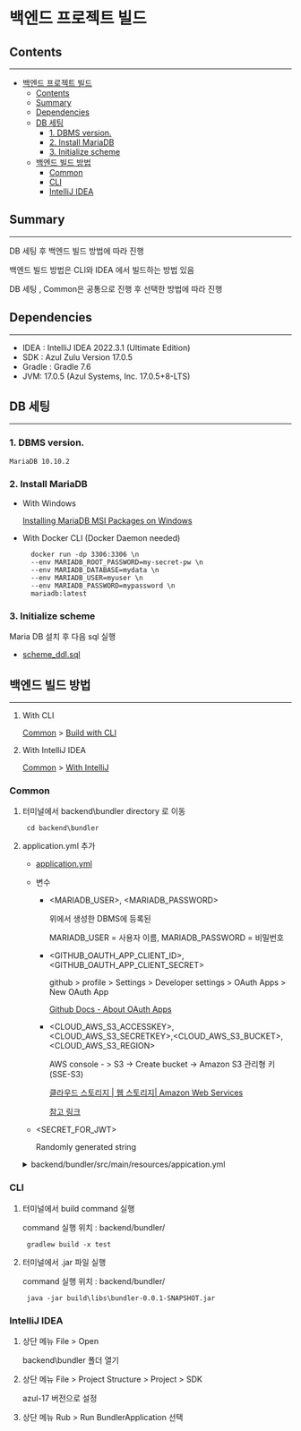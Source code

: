 # 백엔드 프로젝트 빌드

## Contents
---
- [백엔드 프로젝트 빌드](#백엔드-프로젝트-빌드)
  - [Contents](#contents)
  - [Summary](#summary)
  - [Dependencies](#dependencies)
  - [DB 세팅](#db-세팅)
    - [1. DBMS version.](#1-dbms-version)
    - [2. Install MariaDB](#2-install-mariadb)
    - [3. Initialize scheme](#3-initialize-scheme)
  - [백엔드 빌드 방법](#백엔드-빌드-방법)
    - [Common](#common)
    - [CLI](#cli)
    - [IntelliJ IDEA](#intellij-idea)

## Summary
---
DB 세팅 후 백엔드 빌드 방법에 따라 진행 

백엔드 빌드 방법은 CLI와 IDEA 에서 빌드하는 방법 있음

DB 세팅 , Common은 공통으로 진행 후 선택한 방법에 따라 진행

## Dependencies
---
* IDEA : IntelliJ IDEA 2022.3.1 (Ultimate Edition)
* SDK : Azul Zulu Version 17.0.5 
* Gradle : Gradle 7.6
* JVM: 17.0.5 (Azul Systems, Inc. 17.0.5+8-LTS)

## DB 세팅
---

### 1. DBMS version.

    MariaDB 10.10.2

### 2. Install MariaDB

* With Windows

    [Installing MariaDB MSI Packages on Windows
    ](https://mariadb.com/kb/en/installing-mariadb-msi-packages-on-windows/)

* With Docker CLI (Docker Daemon needed)

        docker run -dp 3306:3306 \n
        --env MARIADB_ROOT_PASSWORD=my-secret-pw \n
        --env MARIADB_DATABASE=mydata \n
        --env MARIADB_USER=myuser \n
        --env MARIADB_PASSWORD=mypassword \n
        mariadb:latest


### 3. Initialize scheme

Maria DB 설치 후 다음 sql 실행

- [scheme_ddl.sql](scheme_ddl.sql)


## 백엔드 빌드 방법
---
1. With CLI
   
    [Common](#common) > [Build with CLI](#cli)

1. With IntelliJ IDEA
   
    [Common](#common) > [With IntelliJ](#intellij-idea)

### Common

1. 터미널에서 backend\bundler directory 로 이동 

        cd backend\bundler

1. application.yml 추가
    * [application.yml](application.yml)
    * 변수
      * <MARIADB_USER>, <MARIADB_PASSWORD>

          위에서 생성한 DBMS에 등록된 
          
          MARIADB_USER = 사용자 이름, MARIADB_PASSWORD = 비밀번호

      * <GITHUB_OAUTH_APP_CLIENT_ID>, <GITHUB_OAUTH_APP_CLIENT_SECRET>
          
          github > profile > Settings > Developer settings > OAuth Apps > New OAuth App

          [Github Docs - About OAuth Apps](https://docs.github.com/en/apps/creating-github-apps/creating-github-apps/about-apps#about-oauth-apps)

      * <CLOUD_AWS_S3_ACCESSKEY>, <CLOUD_AWS_S3_SECRETKEY>,<CLOUD_AWS_S3_BUCKET>,<CLOUD_AWS_S3_REGION>

          AWS console - > S3 -> Create bucket -> Amazon S3 관리형 키(SSE-S3) 

          [클라우드 스토리지 | 웹 스토리지| Amazon Web Services](https://aws.amazon.com/ko/s3/?did=ap_card&trk=ap_card)

          [참고 링크](https://velog.io/@modsiw/Spring-Spring-Boot-gradle-S3-React.js-%EC%9D%B4%EB%AF%B8%EC%A7%80-%EC%97%85%EB%A1%9C%EB%93%9C-%EA%B5%AC%ED%98%84%ED%95%98%EA%B8%B0-1-%EB%B0%B1%EC%97%94%EB%93%9C-%EA%B5%AC%ED%98%84)
    
    * <SECRET_FOR_JWT>
  
        Randomly generated string    
    <details>
    <summary>backend/bundler/src/main/resources/appication.yml</summary>
    <div markdown="1">

        server:
            port: 8080
            servlet:
                context-path: /
                encoding:
                    charset: utf-8
                    enabled: true

        spring:
            datasource:
                driver-class-name: org.mariadb.jdbc.Driver
                url: jdbc:mariadb://localhost:3306/mydata?useUnicode=true&characterEncoding=utf-8
                username: <MARIADB_USER>
                password: <MARIADB_PASSWORD>
            output.ansi.enabled: always
            jpa:
                open-in-view: false
                hibernate:
                ddl-auto: create
                naming:
                    physical-strategy: org.hibernate.boot.model.naming.PhysicalNamingStrategyStandardImpl
                show-sql: true
                format-sql: true
                properties:
                hibernate:
                    dialect:
                    default_schema:
                defer-datasource-initialization: true

            jackson:
                serialization:
                    write-dates-as-timestamps: false
                time-zome: Asia/Seoul

            security:
                oauth2:
                    client:
                        registration:
                            github:
                                client-id: <GITHUB_OAUTH_APP_CLIENT_ID>
                                client-secret: <GITHUB_OAUTH_APP_CLIENT_SECRET>
                                scope:
                                - repo
                                - read:user

        logging.level:
            org.hibernate.SQL: debug
            org.hibernate.type: trace
            org:
                springframework:
                boot:
                    autoconfigure:
                    security: debug

        jwt.secret: <SECRET_FOR_JWT>

        app:
            jwt:
                secret: <SECRET_FOR_JWT>
                accessTokenPeriod: 1800000
                refreshTokenPeriod: 604800000

            auth:
                tokenSecret: <SECRET_FOR_JWT>
                tokenExpiry: 1800000 #3분
                refreshTokenExpiry: 604800000
            oauth2:
                authorizedRedirectUris:
               - http://localhost:3000/
            servlet:
                multipart:
                    enabled: true
                    max-file-size: 20MB
                    max-request-size: 20MB
        cloud:
            aws:
                s3:
                bucket: <CLOUD_AWS_S3_BUCKET>
                region:
                    static: <CLOUD_AWS_S3_REGION>
                stack:
                    auto: false

                credentials:
                    accessKey: <CLOUD_AWS_S3_ACCESSKEY>
                    secretKey: <CLOUD_AWS_S3_SECRETKEY>

    </div>
    </details>


### CLI

1. 터미널에서 build command 실행

    command 실행 위치 : backend/bundler/

        gradlew build -x test

1. 터미널에서 .jar 파일 실행

    command 실행 위치 : backend/bundler/

        java -jar build\libs\bundler-0.0.1-SNAPSHOT.jar


### IntelliJ IDEA

1. 상단 메뉴 File > Open 
   
   backend\bundler 폴더 열기

2. 상단 메뉴 File > Project Structure > Project > SDK

    azul-17 버전으로 설정

3. 상단 메뉴 Rub > Run BundlerApplication 선택

